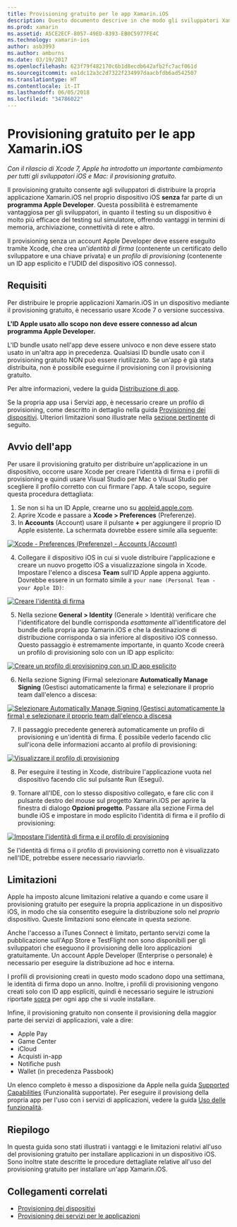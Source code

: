 ```yaml
---
title: Provisioning gratuito per le app Xamarin.iOS
description: Questo documento descrive in che modo gli sviluppatori Xamarin.iOS possono testare le app in un dispositivo fisico senza doversi iscrivere al programma Apple Developer a pagamento.
ms.prod: xamarin
ms.assetid: A5CE2ECF-8057-49ED-8393-EB0C5977FE4C
ms.technology: xamarin-ios
author: asb3993
ms.author: amburns
ms.date: 03/19/2017
ms.openlocfilehash: 623f79f482170c6b1d8ecdb642afb2fc7acf061d
ms.sourcegitcommit: ea1dc12a3c2d7322f234997daacbfdb6ad542507
ms.translationtype: HT
ms.contentlocale: it-IT
ms.lasthandoff: 06/05/2018
ms.locfileid: "34786022"
---
```

# <a name="free-provisioning-for-xamarinios-apps"></a>Provisioning gratuito per le app Xamarin.iOS

_Con il rilascio di Xcode 7, Apple ha introdotto un importante cambiamento per tutti gli sviluppatori iOS e Mac: il provisioning gratuito._

Il provisioning gratuito consente agli sviluppatori di distribuire la propria applicazione Xamarin.iOS nel proprio dispositivo iOS **senza** far parte di un **programma Apple Developer**. Questa possibilità è estremamente vantaggiosa per gli sviluppatori, in quanto il testing su un dispositivo è molto più efficace del testing sul simulatore, offrendo vantaggi in termini di memoria, archiviazione, connettività di rete e altro.

Il provisioning senza un account Apple Developer deve essere eseguito tramite Xcode, che crea un'*identità di firma* (contenente un certificato dello sviluppatore e una chiave privata) e un *profilo di provisioning* (contenente un ID app esplicito e l'UDID del dispositivo iOS connesso).

## <a name="requirements"></a>Requisiti

Per distribuire le proprie applicazioni Xamarin.iOS in un dispositivo mediante il provisioning gratuito, è necessario usare Xcode 7 o versione successiva.

**L'ID Apple usato allo scopo non deve essere connesso ad alcun programma Apple Developer.**

L'ID bundle usato nell'app deve essere univoco e non deve essere stato usato in un'altra app in precedenza. Qualsiasi ID bundle usato con il provisioning gratuito NON può essere riutilizzato. Se un'app è già stata distribuita, non è possibile eseguirne il provisioning con il provisioning gratuito. 

Per altre informazioni, vedere la guida [Distribuzione di app](~/ios/deploy-test/app-distribution/index.md).

Se la propria app usa i Servizi app, è necessario creare un profilo di provisioning, come descritto in dettaglio nella guida [Provisioning dei dispositivi](~/ios/get-started/installation/device-provisioning/index.md#appservices). Ulteriori limitazioni sono illustrate nella [sezione pertinente](#limitations) di seguito.


## <a name="a-namelaunching--launching-your-app"></a><a name="launching" /> Avvio dell'app

Per usare il provisioning gratuito per distribuire un'applicazione in un dispositivo, occorre usare Xcode per creare l'identità di firma e i profili di provisioning e quindi usare Visual Studio per Mac o Visual Studio per scegliere il profilo corretto con cui firmare l'app. A tale scopo, seguire questa procedura dettagliata:

1. Se non si ha un ID Apple, crearne uno su [appleid.apple.com](https://appleid.apple.com/account).
2. Aprire Xcode e passare a **Xcode > Preferences** (Preferenze).
3. In **Accounts** (Account) usare il pulsante **+** per aggiungere il proprio ID Apple esistente. La schermata dovrebbe essere simile alla seguente:

  [![](free-provisioning-images/launchapp1.png "Xcode - Preferences (Preferenze) - Accounts (Account)")](free-provisioning-images/launchapp1.png#lightbox)

4. Collegare il dispositivo iOS in cui si vuole distribuire l'applicazione e creare un nuovo progetto iOS a visualizzazione singola in Xcode. Impostare l'elenco a discesa **Team** sull'ID Apple appena aggiunto. Dovrebbe essere in un formato simile a `your name (Personal Team - your Apple ID)`:

  [![](free-provisioning-images/launchapp2.png "Creare l'identità di firma")](free-provisioning-images/launchapp2.png#lightbox)

5. Nella sezione **General > Identity** (Generale > Identità) verificare che l'identificatore del bundle corrisponda _esattamente_ all'identificatore del bundle della propria app Xamarin.iOS e che la destinazione di distribuzione corrisponda o sia inferiore al dispositivo iOS connesso. Questo passaggio è estremamente importante, in quanto Xcode creerà un profilo di provisioning solo con un ID app esplicito:

  [![](free-provisioning-images/launchapp5.png "Creare un profilo di provisioning con un ID app esplicito")](free-provisioning-images/launchapp5.png#lightbox)

6. Nella sezione Signing (Firma) selezionare **Automatically Manage Signing** (Gestisci automaticamente la firma) e selezionare il proprio team dall'elenco a discesa:

  [![](free-provisioning-images/launchapp6.png "Selezionare Automatically Manage Signing (Gestisci automaticamente la firma) e selezionare il proprio team dall'elenco a discesa")](free-provisioning-images/launchapp6.png#lightbox)

7. Il passaggio precedente genererà automaticamente un profilo di provisioning e un'identità di firma. È possibile vederlo facendo clic sull'icona delle informazioni accanto al profilo di provisioning:

  [![](free-provisioning-images/launchapp7.png "Visualizzare il profilo di provisioning")](free-provisioning-images/launchapp7.png#lightbox)

8. Per eseguire il testing in Xcode, distribuire l'applicazione vuota nel dispositivo facendo clic sul pulsante Run (Esegui).

9. Tornare all'IDE, con lo stesso dispositivo collegato, e fare clic con il pulsante destro del mouse sul progetto Xamarin.iOS per aprire la finestra di dialogo **Opzioni progetto**. Passare alla sezione Firma del bundle iOS e impostare in modo esplicito l'identità di firma e il profilo di provisioning:

  [![](free-provisioning-images/launchapp8.png "Impostare l'identità di firma e il profilo di provisioning")](free-provisioning-images/launchapp8.png#lightbox)

Se l'identità di firma o il profilo di provisioning corretto non è visualizzato nell'IDE, potrebbe essere necessario riavviarlo.


## <a name="a-namelimitations-limitations"></a><a name="limitations" />Limitazioni

Apple ha imposto alcune limitazioni relative a quando e come usare il provisioning gratuito per eseguire la propria applicazione in un dispositivo iOS, in modo che sia consentito eseguire la distribuzione solo nel *proprio* dispositivo. Queste limitazioni sono elencate in questa sezione.

Anche l'accesso a iTunes Connect è limitato, pertanto servizi come la pubblicazione sull'App Store e TestFlight non sono disponibili per gli sviluppatori che eseguono il provisioning delle loro applicazioni gratuitamente. Un account Apple Developer (Enterprise o personale) è necessario per eseguire la distribuzione ad hoc e interna.

I profili di provisioning creati in questo modo scadono dopo una settimana, le identità di firma dopo un anno. Inoltre, i profili di provisioning vengono creati solo con ID app espliciti, quindi è necessario seguire le istruzioni riportate [sopra](#launching) per ogni app che si vuole installare.

Infine, il provisioning gratuito non consente il provisioning della maggior parte dei servizi di applicazioni, vale a dire:

- Apple Pay
- Game Center
- iCloud
- Acquisti in-app
- Notifiche push
- Wallet (in precedenza Passbook)

Un elenco completo è messo a disposizione da Apple nella guida [Supported Capabilities](https://developer.apple.com/library/prerelease/ios/documentation/IDEs/Conceptual/AppDistributionGuide/SupportedCapabilities/SupportedCapabilities.html#//apple_ref/doc/uid/TP40012582-CH38-SW1) (Funzionalità supportate). Per eseguire il provisiong della propria app per l'uso con i servizi di applicazioni, vedere la guida [Uso delle funzionalità](~/ios/deploy-test/provisioning/capabilities/index.md).


## <a name="summary"></a>Riepilogo

In questa guida sono stati illustrati i vantaggi e le limitazioni relativi all'uso del provisioning gratuito per installare applicazioni in un dispositivo iOS. Sono inoltre state descritte le procedure dettagliate relative all'uso del provisioning gratuito per installare un'app Xamarin.iOS.

## <a name="related-links"></a>Collegamenti correlati

- [Provisioning dei dispositivi](~/ios/get-started/installation/device-provisioning/index.md)
- [Provisioning dei servizi per le applicazioni](~/ios/get-started/installation/device-provisioning/index.md#appservices)

